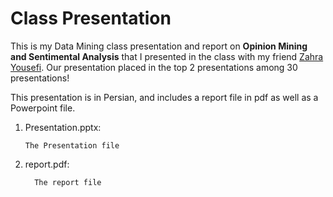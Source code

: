 # Class Presentation

This is my Data Mining class presentation and report on <b> Opinion Mining and Sentimental Analysis</b> that I presented in the class with my friend <a href="https://github.com/ZahraY10"  target="_blank">Zahra Yousefi</a>. Our presentation placed in the top 2 presentations among 30 presentations!

This presentation is in Persian, and includes a report file in pdf as well as a Powerpoint file.

<ol>
  <p>
    <li>Presentation.pptx:</li>
    
    The Presentation file
   </p>
   
   <p>
      <li>report.pdf:</li>
      
      The report file  
  </p>
</ol>
